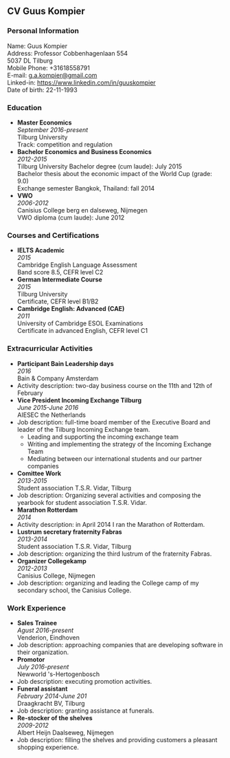 ## CV Guus Kompier  

### Personal Information
Name: Guus Kompier  
Address: Professor Cobbenhagenlaan 554  
5037 DL Tilburg  
Mobile Phone: +31618558791  
E-mail: g.a.kompier@gmail.com  
Linked-in: https://www.linkedin.com/in/guuskompier  
Date of birth: 22-11-1993
### Education
* **Master Economics**  
*September 2016-present*  
Tilburg University  
Track: competition and regulation  
* **Bachelor Economics and Business Economics**  
*2012-2015*  
Tilburg University 
Bachelor degree (cum laude): July 2015  
Bachelor thesis about the economic impact of the World Cup (grade: 9.0)  
Exchange semester Bangkok, Thailand: fall 2014 
* **VWO**   
*2006-2012*  
Canisius College berg en dalseweg, Nijmegen  
VWO diploma (cum laude): June 2012  

### Courses and Certifications  
* **IELTS Academic**  
*2015*  
Cambridge English Language Assessment  
Band score 8.5, CEFR level C2  
* **German Intermediate Course**  
*2015*  
Tilburg University  
Certificate, CEFR level B1/B2  
* **Cambridge English: Advanced (CAE)**    
*2011*  
University of Cambridge ESOL Examinations  
Certificate in advanced English, CEFR level C1  

### Extracurricular Activities    
* **Participant Bain Leadership days**  
*2016*  
Bain & Company Amsterdam  
 * Activity description: two-day business course on the 11th and 12th of February  
* **Vice President Incoming Exchange Tilburg**  
*June 2015-June 2016*  
AIESEC the Netherlands  
 * Job description: full-time board member of the Executive Board and leader of the Tilburg Incoming Exchange team.  
   * Leading and supporting the incoming exchange team  
    * Writing and implementing the strategy of the Incoming Exchange Team  
     * Mediating between our international students and our partner companies  
* **Comittee Work**  
*2013-2015*  
Student association T.S.R. Vidar, Tilburg  
 * Job description: Organizing several activities and composing the yearbook for student association T.S.R. Vidar.  
* **Marathon Rotterdam**  
*2014*  
 * Activity description: in April 2014 I ran the Marathon of Rotterdam.  
* **Lustrum secretary fraternity Fabras**  
*2013-2014*  
Student association T.S.R. Vidar, Tilburg  
 * Job description: organizing the third lustrum of the fraternity Fabras.  
* **Organizer Collegekamp**  
*2012-2013*  
Canisius College, Nijmegen  
 * Job description: organizing and leading the College camp of my secondary school, the Canisius College.  

### Work Experience  
* **Sales Trainee**  
*Agust 2016-present*  
Venderion, Eindhoven  
 * Job description: approaching companies that are developing software in their organization.  
* **Promotor**  
*July 2016-present*  
Newworld 's-Hertogenbosch   
 * Job description: executing promotion activities. 
* **Funeral assistant**  
*February 2014-June 201*  
Draagkracht BV, Tilburg  
 * Job description: granting assistance at funerals.  
* **Re-stocker of the shelves**  
*2009-2012*  
Albert Heijn Daalseweg, Nijmegen  
 * Job description: filling the shelves and providing customers a pleasant shopping experience.


















